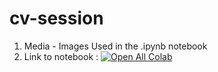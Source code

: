 # cv-session
1) Media - Images Used in the .ipynb notebook 
2) Link to notebook : [![Open All Colab](https://colab.research.google.com/assets/colab-badge.svg)](https://colab.research.google.com/github/sgauthamr2001/cv-session/blob/main/cv_session.ipynb)
